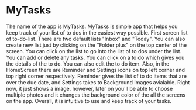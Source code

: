 # MyTasks
The name of the app is MyTasks.
MyTasks is simple app that helps you keep track of your list of to dos in the easiest way possible. First screen list of to-do-list. There are two default lists "Inbox" and "Today". You can also create new list just by clicking on the "Folder plus" on the top center of the screen. You can click on the list to go into the list of to dos under the list. You can add or delete any tasks. You can click on a to do which gives you the details of the to do. You can also edit the to do item. 
Also, in the HomeScreen there are Reminder and Settings icons on top left corner and top right corner respectively. Reminder gives the list of to do items that are over the due date, and Settings takes to Background Images avialable. Right now, it just shows a image, however, later on you'll be able to choose multiple photos and it changes the background color of the all the screens on the app.
Overall, it is intuitive to use and keep track of your tasks.
